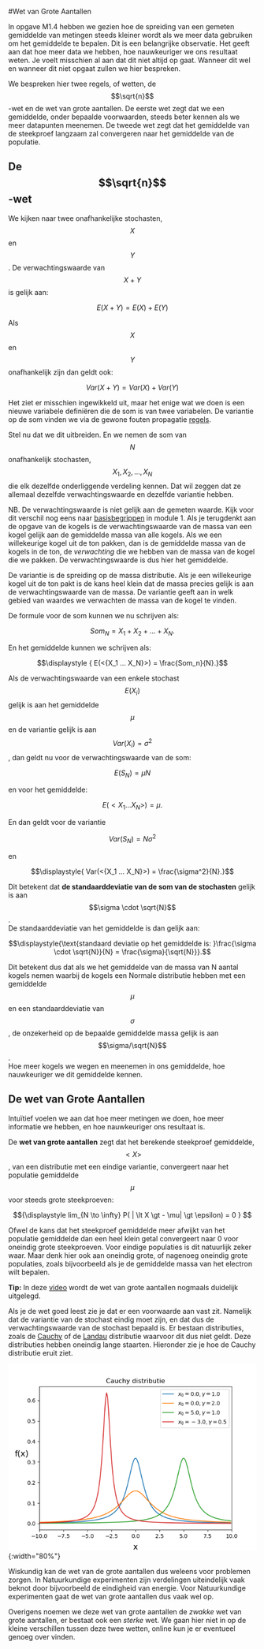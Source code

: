 #Wet van Grote Aantallen

In opgave M1.4 hebben we gezien hoe de spreiding van een gemeten gemiddelde van 
metingen steeds kleiner wordt als we meer data gebruiken om het gemiddelde te bepalen. 
Dit is een belangrijke observatie. Het geeft aan dat hoe meer data we hebben, hoe nauwkeuriger we ons resultaat weten. Je voelt misschien al aan dat dit niet altijd op gaat. Wanneer dit wel en wanneer dit niet opgaat zullen we hier bespreken. 

We bespreken hier twee regels, of wetten, de $$\sqrt{n}$$-wet en de wet van grote aantallen. De eerste wet zegt dat we een gemiddelde, onder bepaalde voorwaarden, steeds beter kennen als we meer datapunten meenemen. De tweede wet zegt dat het gemiddelde van de steekproef langzaam zal convergeren naar het gemiddelde van de populatie.

## De $$\sqrt{n}$$-wet
We kijken naar twee onafhankelijke stochasten, $$X$$ en $$Y$$. De verwachtingswaarde van $$X+Y$$ is gelijk aan:

$$\displaystyle{ E(X+Y)= E(X)+E(Y) }$$ 

Als $$X$$ en $$Y$$ onafhankelijk zijn dan geldt ook:

$$\displaystyle{Var(X+Y)= Var(X)+Var(Y)}$$

Het ziet er misschien ingewikkeld uit, maar het enige wat we doen is een nieuwe variabele definiëren die de som is van twee variabelen. De variantie op de som vinden we via de gewone fouten propagatie [regels](/module-2/foutenpropagatie). 

Stel nu dat we dit uitbreiden. En we nemen de som van $$N$$ onafhankelijk stochasten, $$X_1,X_2,...,X_N$$  die elk dezelfde onderliggende verdeling kennen. Dat wil zeggen dat ze allemaal dezelfde verwachtingswaarde en dezelfde variantie hebben. 

NB. De verwachtingswaarde is niet gelijk aan de gemeten waarde. Kijk voor dit verschil nog eens naar [basisbegrippen](/module-1/basisbegrippen) in module 1. Als je terugdenkt aan de opgave van de kogels is de verwachtingswaarde van de massa van een kogel gelijk aan de gemiddelde massa van alle kogels. Als we een willekeurige kogel uit de ton pakken, dan is de gemiddelde massa van de kogels in de ton, de *verwachting* die we hebben van de massa van de kogel die we pakken.   De verwachtingswaarde is dus hier het gemiddelde.

De variantie is de spreiding op de massa distributie. Als je een willekeurige kogel uit de ton pakt is de kans heel klein dat de massa precies gelijk is aan de verwachtingswaarde van de massa. De variantie geeft aan in welk gebied van waardes we verwachten de massa van de kogel te vinden.


De formule voor de som kunnen we nu schrijven als:

$$\displaystyle{ Som_N = X_1 + X_2 + ... + X_N.}$$ 

En het gemiddelde kunnen we schrijven als:

$$\displaystyle { E(<{X_1 ... X_N}>) = \frac{Som_n}{N}.}$$

Als de verwachtingswaarde van een enkele stochast $$E(X_i)$$ gelijk is aan het gemiddelde $$\mu$$ en de variantie gelijk is aan $$Var(X_i) = \sigma^2$$, dan geldt nu voor de verwachtingswaarde van de som:  

$$\displaystyle{ E(S_N)= \mu N} $$

en voor het gemiddelde:

$$\displaystyle{E(<{X_1 ... X_N}>) = \mu.}$$  

En dan geldt voor de variantie  

$$\displaystyle{ Var(S_N) = N \sigma^2 } $$ 

en 

$$\displaystyle{ Var(<{X_1 ... X_N}>) = \frac{\sigma^2}{N}.}$$

Dit betekent dat **de standaarddeviatie van de som van de stochasten** gelijk is aan $$\sigma \cdot \sqrt{N}$$.  
De standaarddeviatie van het gemiddelde is dan gelijk aan:  

$$\displaystyle{\text{standaard deviatie op het gemiddelde is: }\frac{\sigma \cdot \sqrt{N}}{N} = \frac{\sigma}{\sqrt{N}}}.$$

Dit betekent dus dat als we het gemiddelde van de massa van N aantal kogels nemen waarbij de kogels een Normale distributie hebben met een gemiddelde $$\mu$$ en een standaarddeviatie van $$\sigma$$, de onzekerheid op de bepaalde gemiddelde massa gelijk is aan $$\sigma/\sqrt{N}$$.  
Hoe meer kogels we wegen en meenemen in ons gemiddelde, hoe nauwkeuriger we dit gemiddelde kennen. 



## De wet van Grote Aantallen
Intuïtief voelen we aan dat hoe meer metingen we doen, hoe meer informatie we hebben, en hoe nauwkeuriger ons resultaat is. 

De **wet van grote aantallen** zegt dat het berekende steekproef gemiddelde, $$<{X}>$$, van een distributie met een eindige variantie, convergeert naar het populatie gemiddelde $$\mu$$ voor steeds grote steekproeven:<br>
<center>$${\displaystyle lim_{N \to \infty} P( | \lt X \gt - \mu| \gt \epsilon) = 0 } $$</center>

Ofwel de kans dat het steekproef gemiddelde meer afwijkt van het populatie gemiddelde dan een heel klein getal convergeert naar 0 voor oneindig grote steekproeven. 
Voor eindige populaties is dit natuurlijk zeker waar. Maar denk hier ook aan  oneindig grote, of nagenoeg oneindig grote populaties, zoals bijvoorbeeld als je de gemiddelde massa van het electron wilt bepalen. 

**Tip:** In deze [video](https://www.youtube.com/watch?v=MntX3zWNWec) wordt de wet van grote aantallen nogmaals duidelijk uitgelegd. 

Als je de wet goed leest zie je dat er een voorwaarde aan vast zit. Namelijk dat de variantie van de stochast eindig moet zijn, en dat dus de verwachtingswaarde van de stochast bepaald is. Er bestaan distributies, zoals de [Cauchy](https://nl.wikipedia.org/wiki/Cauchy-verdeling) of de [Landau](https://en.wikipedia.org/wiki/Landau_distribution) distributie waarvoor dit dus niet geldt. Deze distributies hebben oneindig lange staarten. Hieronder zie je hoe de Cauchy distributie eruit ziet.

![](CauchyDistributie.png){:width="80%"} 

Wiskundig kan de wet van de grote aantallen dus weleens voor problemen zorgen. In Natuurkundige experimenten zijn verdelingen uiteindelijk vaak beknot door bijvoorbeeld de eindigheid van energie. Voor Natuurkundige experimenten gaat de wet van grote aantallen dus vaak wel op.

Overigens noemen we deze wet van grote aantallen de *zwakke* wet van grote aantallen, er bestaat ook een *sterke* wet. We gaan hier niet in op de kleine verschillen tussen deze twee wetten, online kun je er eventueel genoeg over vinden.
 




